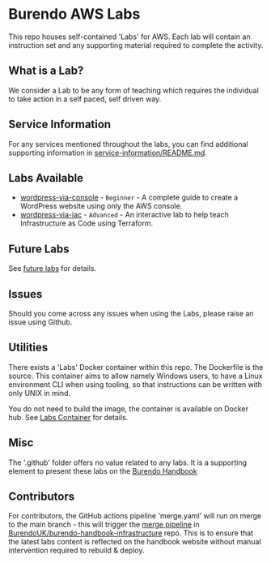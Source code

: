 # Burendo AWS Labs

This repo houses self-contained 'Labs' for AWS.
Each lab will contain an instruction set and any supporting material required to complete the activity.

## What is a Lab?

We consider a Lab to be any form of teaching which requires the individual to take action in a self paced, self driven way.

## Service Information
For any services mentioned throughout the labs, you can find additional supporting information in [service-information/README.md](service-information/README.md).

## Labs Available
- [wordpress-via-console](wordpress-via-console/README.md) - `Beginner` - A complete guide to create a WordPress website using only the AWS console.
- [wordpress-via-iac](wordpress-via-iac/README.md) - `Advanced` - An interactive lab to help teach Infrastructure as Code using Terraform.


## Future Labs
See [future labs](FUTURE-LABS.md) for details.

## Issues
Should you come across any issues when using the Labs, please raise an issue using Github.

## Utilities
There exists a 'Labs' Docker container within this repo. The Dockerfile is the source.
This container aims to allow namely Windows users, to have a Linux environment CLI when using tooling, so that instructions can be written with only UNIX in mind.

You do not need to build the image, the container is available on Docker hub. See [Labs Container](labs/LABS-CONTAINER.md) for details.

## Misc
The '.github' folder offers no value related to any labs. It is a supporting element to present these labs on the [Burendo Handbook](https://handbook.burendo.com/)

## Contributors

For contributors, the GitHub actions pipeline 'merge.yaml' will run on merge to the main branch - this will trigger the [merge pipeline](https://github.com/BurendoUK/burendo-handbook-infrastructure/blob/main/.github/workflows/tf-merge.yml) in [BurendoUK/burendo-handbook-infrastructure](https://github.com/BurendoUK/burendo-handbook-infrastructure) repo.
This is to ensure that the latest labs content is reflected on the handbook website without manual intervention required to rebuild & deploy.
